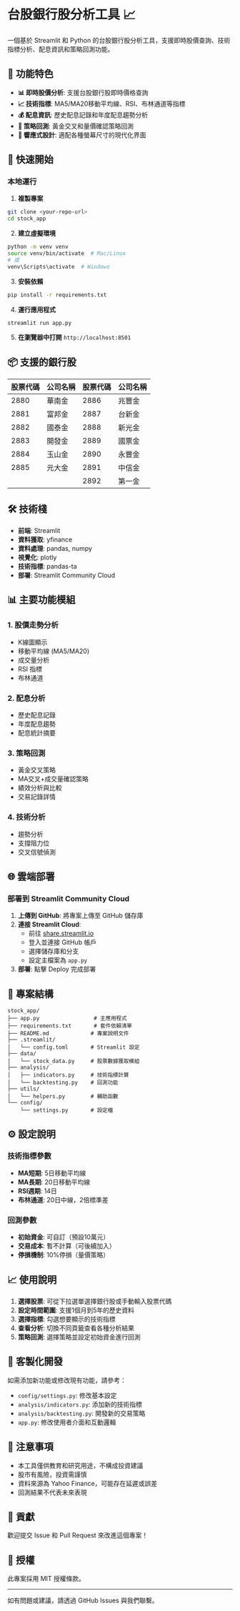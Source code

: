# 台股銀行股分析工具 📈

一個基於 Streamlit 和 Python 的台股銀行股分析工具，支援即時股價查詢、技術指標分析、配息資訊和策略回測功能。

## 🌟 功能特色

- **📊 即時股價分析**: 支援台股銀行股即時價格查詢
- **📈 技術指標**: MA5/MA20移動平均線、RSI、布林通道等指標
- **💰 配息資訊**: 歷史配息記錄和年度配息趨勢分析
- **🔄 策略回測**: 黃金交叉和量價確認策略回測
- **📱 響應式設計**: 適配各種螢幕尺寸的現代化界面

## 🚀 快速開始

### 本地運行

1. **複製專案**
```bash
git clone <your-repo-url>
cd stock_app
```

2. **建立虛擬環境**
```bash
python -m venv venv
source venv/bin/activate  # Mac/Linux
# 或
venv\Scripts\activate  # Windows
```

3. **安裝依賴**
```bash
pip install -r requirements.txt
```

4. **運行應用程式**
```bash
streamlit run app.py
```

5. **在瀏覽器中打開** `http://localhost:8501`

## 📦 支援的銀行股

| 股票代碼 | 公司名稱 | 股票代碼 | 公司名稱 |
|---------|---------|---------|---------|
| 2880 | 華南金 | 2886 | 兆豐金 |
| 2881 | 富邦金 | 2887 | 台新金 |
| 2882 | 國泰金 | 2888 | 新光金 |
| 2883 | 開發金 | 2889 | 國票金 |
| 2884 | 玉山金 | 2890 | 永豐金 |
| 2885 | 元大金 | 2891 | 中信金 |
|         |         | 2892 | 第一金 |

## 🛠 技術棧

- **前端**: Streamlit
- **資料獲取**: yfinance
- **資料處理**: pandas, numpy
- **視覺化**: plotly
- **技術指標**: pandas-ta
- **部署**: Streamlit Community Cloud

## 📊 主要功能模組

### 1. 股價走勢分析
- K線圖顯示
- 移動平均線 (MA5/MA20)
- 成交量分析
- RSI 指標
- 布林通道

### 2. 配息分析
- 歷史配息記錄
- 年度配息趨勢
- 配息統計摘要

### 3. 策略回測
- 黃金交叉策略
- MA交叉+成交量確認策略
- 績效分析與比較
- 交易記錄詳情

### 4. 技術分析
- 趨勢分析
- 支撐阻力位
- 交叉信號偵測

## 🌐 雲端部署

### 部署到 Streamlit Community Cloud

1. **上傳到 GitHub**: 將專案上傳至 GitHub 儲存庫
2. **連接 Streamlit Cloud**: 
   - 前往 [share.streamlit.io](https://share.streamlit.io)
   - 登入並連接 GitHub 帳戶
   - 選擇儲存庫和分支
   - 設定主檔案為 `app.py`
3. **部署**: 點擊 Deploy 完成部署

## 📁 專案結構

```
stock_app/
├── app.py                 # 主應用程式
├── requirements.txt       # 套件依賴清單
├── README.md             # 專案說明文件
├── .streamlit/
│   └── config.toml       # Streamlit 設定
├── data/
│   └── stock_data.py     # 股票數據獲取模組
├── analysis/
│   ├── indicators.py     # 技術指標計算
│   └── backtesting.py    # 回測功能
├── utils/
│   └── helpers.py        # 輔助函數
└── config/
    └── settings.py       # 設定檔
```

## ⚙️ 設定說明

### 技術指標參數
- **MA短期**: 5日移動平均線
- **MA長期**: 20日移動平均線
- **RSI週期**: 14日
- **布林通道**: 20日中線，2倍標準差

### 回測參數
- **初始資金**: 可自訂（預設10萬元）
- **交易成本**: 暫不計算（可後續加入）
- **停損機制**: 10%停損（量價策略）

## 📈 使用說明

1. **選擇股票**: 可從下拉選單選擇銀行股或手動輸入股票代碼
2. **設定時間範圍**: 支援1個月到5年的歷史資料
3. **選擇指標**: 勾選想要顯示的技術指標
4. **查看分析**: 切換不同頁籤查看各種分析結果
5. **策略回測**: 選擇策略並設定初始資金進行回測

## 🔧 客製化開發

如需添加新功能或修改現有功能，請參考：

- `config/settings.py`: 修改基本設定
- `analysis/indicators.py`: 添加新的技術指標
- `analysis/backtesting.py`: 開發新的交易策略
- `app.py`: 修改使用者介面和互動邏輯

## 📝 注意事項

- 本工具僅供教育和研究用途，不構成投資建議
- 股市有風險，投資需謹慎
- 資料來源為 Yahoo Finance，可能存在延遲或誤差
- 回測結果不代表未來表現

## 🤝 貢獻

歡迎提交 Issue 和 Pull Request 來改進這個專案！

## 📄 授權

此專案採用 MIT 授權條款。

---

如有問題或建議，請透過 GitHub Issues 與我們聯繫。